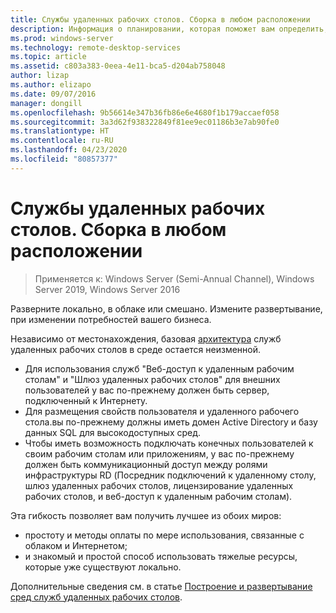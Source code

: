 ```yaml
---
title: Службы удаленных рабочих столов. Сборка в любом расположении
description: Информация о планировании, которая поможет вам определить, где разместить ваше развертывание служб удаленных рабочих столов.
ms.prod: windows-server
ms.technology: remote-desktop-services
ms.topic: article
ms.assetid: c803a383-0eea-4e11-bca5-d204ab758048
author: lizap
ms.author: elizapo
ms.date: 09/07/2016
manager: dongill
ms.openlocfilehash: 9b56614e347b36fb86e6e4680f1b179accaef058
ms.sourcegitcommit: 3a3d62f938322849f81ee9ec01186b3e7ab90fe0
ms.translationtype: HT
ms.contentlocale: ru-RU
ms.lasthandoff: 04/23/2020
ms.locfileid: "80857377"
---
```

# <a name="remote-desktop-services---build-anywhere"></a>Службы удаленных рабочих столов. Сборка в любом расположении

>Применяется к: Windows Server (Semi-Annual Channel), Windows Server 2019, Windows Server 2016

Разверните локально, в облаке или смешано. Измените развертывание, при изменении потребностей вашего бизнеса.

Независимо от местонахождения, базовая [архитектура](desktop-hosting-logical-architecture.md) служб удаленных рабочих столов в среде остается неизменной.
- Для использования служб "Веб-доступ к удаленным рабочим столам" и "Шлюз удаленных рабочих столов" для внешних пользователей у вас по-прежнему должен быть сервер, подключенный к Интернету.
- Для размещения свойств пользователя и удаленного рабочего стола.вы по-прежнему должны иметь домен Active Directory и базу данных SQL для высокодоступных сред.
- Чтобы иметь возможность подключать конечных пользователей к своим рабочим столам или приложениям, у вас по-прежнему должен быть коммуникационный доступ между ролями инфраструктуры RD (Посредник подключений к удаленному столу, шлюз удаленных рабочих столов, лицензирование удаленных рабочих столов, и веб-доступ к удаленным рабочим столам).

Эта гибкость позволяет вам получить лучшее из обоих миров:
- простоту и методы оплаты по мере использования, связанные с облаком и Интернетом;
- и знакомый и простой способ использовать тяжелые ресурсы, которые уже существуют локально.

Дополнительные сведения см. в статье [Построение и развертывание сред служб удаленных рабочих столов](rds-build-and-deploy.md).